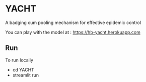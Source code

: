 # YACHT
A badging cum pooling mechanism for effective epidemic control

You can play with the model at : https://hb-yacht.herokuapp.com

## Run
To run locally
  - cd YACHT
  - streamlit run 
